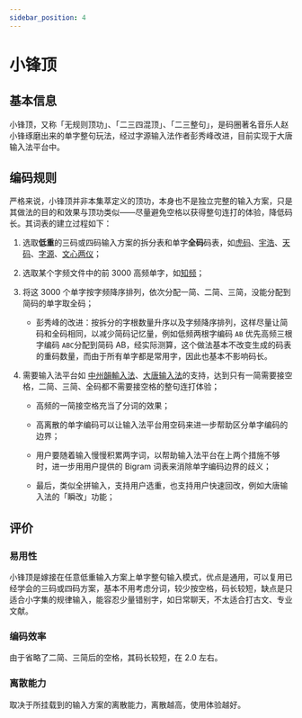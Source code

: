 ```yaml
---
sidebar_position: 4
---
```


# 小锋顶

## 基本信息

小锋顶，又称「无规则顶功」、「二三四混顶」、「二三整句」，是码圈著名音乐人赵小锋琢磨出来的单字整句玩法，经过字源输入法作者彭秀峰改进，目前实现于大唐输入法平台中。

## 编码规则

严格来说，小锋顶并非本集萃定义的顶功，本身也不是独立完整的输入方案，只是其做法的目的和效果与顶功类似——尽量避免空格以获得整句连打的体验，降低码长。其词表的建立过程如下：

1. 选取**低重**的三码或四码输入方案的拆分表和单字**全码**码表，如[虎码](https://tiger-code.com)、[宇浩](https://shurufa.app/)、[天码](http://soongsky.com/sky/)、[字源](http://ziyuan.ysepan.com)、[文心两仪](https://qm.qq.com/q/bpM4grfQNq)；

2. 选取某个字频文件中的前 3000 高频单字，如[知频](https://github.com/gaboolic/rime-frost/blob/master/others/知频.txt)；

3. 将这 3000 个单字按字频降序排列，依次分配一简、二简、三简，没能分配到简码的单字取全码；
   
   * 彭秀峰的改进：按拆分的字根数量升序以及字频降序排列，这样尽量让简码和全码相同，以减少简码记忆量，例如低频两根字编码 `AB` 优先高频三根字编码 `ABC`分配到简码 AB，经实际测算，这个做法基本不改变生成的码表的重码数量，而由于所有单字都是常用字，因此也基本不影响码长。

4. 需要输入法平台如 [中州韻輸入法](https://rime.im/)、[大唐输入法](http://datang6688.ysepan.com)的支持，达到只有一简需要接空格，二简、三简、全码都不需要接空格的整句连打体验；
   
   * 高频的一简接空格充当了分词的效果；
   
   * 高离散的单字编码可以让输入法平台用空码来进一步帮助区分单字编码的边界；
   
   * 用户要随着输入慢慢积累两字词，以帮助输入法平台在上两个措施不够时，进一步用用户提供的 Bigram 词表来消除单字编码边界的歧义；
   
   * 最后，类似全拼输入，支持用户选重，也支持用户快速回改，例如大唐输入法的「瞬改」功能；

## 评价

### 易用性

小锋顶是嫁接在任意低重输入方案上单字整句输入模式，优点是通用，可以复用已经学会的三码或四码方案，基本不用考虑分词，较少按空格，码长较短，缺点是只适合小字集的规律输入，能容忍少量错别字，如日常聊天，不太适合打古文、专业文献。

### 编码效率

由于省略了二简、三简后的空格，其码长较短，在 2.0 左右。

### 离散能力

取决于所挂载到的输入方案的离散能力，离散越高，使用体验越好。
